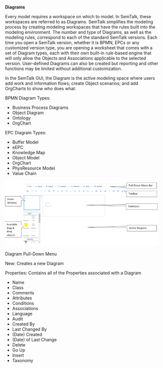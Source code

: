 **Diagrams**

Every model requires a workspace on which to model. In SemTalk, these workspaces are referred to as Diagrams. SemTalk simplifies the modeling process by creating modeling workspaces that have the rules built into the modeling environment. The number and type of Diagrams, as well as the modeling rules, correspond to each of the standard SemTalk versions.  Each time you open a SemTalk version, whether it is BPMN, EPCs or any customized version type, you are opening a worksheet that comes with a set of Diagram types, each with their own built-in rule-based engine that will only allow the Objects and Associations applicable to the selected version. User-defined Diagrams can also be created but  reporting and other functions may be limited without additional customization.

In the SemTalk GUI, the Diagram is the active modeling space where users add work and information flows; create Object scenarios; and add OrgCharts to show who does what.

BPMN Diagram Types:
* Business Process Diagrams
* Object Diagram
* Ontology
* OrgChart

EPC Diagram Types:
* Buffer Model
* eEPC
* Knowledge Map
* Object Model
* OrgChart
* PhysResource Model
* Value Chain

![](https://github.com/SemTalkOnline/SemTalkOnline/blob/WebSite/images/SemTalk%20UI.png)

Diagram Pull-Down Menu

New: Creates a new Diagram

Properties: Contains all of the Properties associated with a Diagram
* Name
* Class
* Comments
* Attributes
* Conditions
* Associations
* Language
* Audit
* Created By
* Last Changed By
* (Date) Created
* (Date) of Last Change
* Delete
* Go Up
* Insert
* Taxonomy